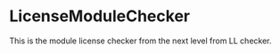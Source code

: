 LicenseModuleChecker
====================

This is the module license checker from the next level from LL checker.
